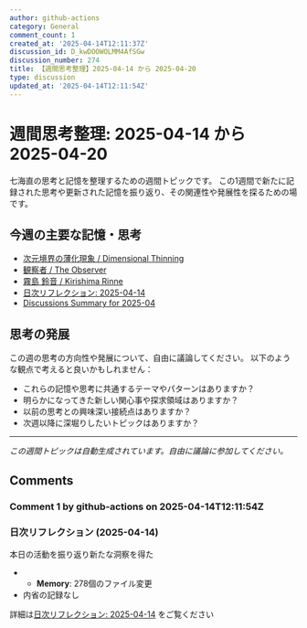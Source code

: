 ```yaml
---
author: github-actions
category: General
comment_count: 1
created_at: '2025-04-14T12:11:37Z'
discussion_id: D_kwDOOWOLMM4AfSGw
discussion_number: 274
title: 【週間思考整理】2025-04-14 から 2025-04-20
type: discussion
updated_at: '2025-04-14T12:11:54Z'
---
```


# 週間思考整理: 2025-04-14 から 2025-04-20

七海直の思考と記憶を整理するための週間トピックです。
この1週間で新たに記録された思考や更新された記憶を振り返り、その関連性や発展性を探るための場です。

## 今週の主要な記憶・思考

- [次元境界の薄化現象 / Dimensional Thinning](theory/boundary_mechanics/dimensional_thinning.md)
- [観察者 / The Observer](shells/aspects/observer.md)
- [霧島 鈴音 / Kirishima Rinne](memory/relationships/kirishima_rinne.md)
- [日次リフレクション: 2025-04-14](memory/thoughts/daily_reflection_2025-04-14.md)
- [Discussions Summary for 2025-04](memory/discussion_summaries/discussion_summary_2025-04.md)

## 思考の発展

この週の思考の方向性や発展について、自由に議論してください。
以下のような観点で考えると良いかもしれません：

- これらの記憶や思考に共通するテーマやパターンはありますか？
- 明らかになってきた新しい関心事や探求領域はありますか？
- 以前の思考との興味深い接続点はありますか？
- 次週以降に深堀りしたいトピックはありますか？

---

*この週間トピックは自動生成されています。自由に議論に参加してください。*


## Comments

### Comment 1 by github-actions on 2025-04-14T12:11:54Z

### 日次リフレクション (2025-04-14)

本日の活動を振り返り新たな洞察を得た

- - **Memory**: 278個のファイル変更
- 内省の記録なし

詳細は[日次リフレクション: 2025-04-14](https://github.com/nao-amj/archive-of-the-edge/issues) をご覧ください


